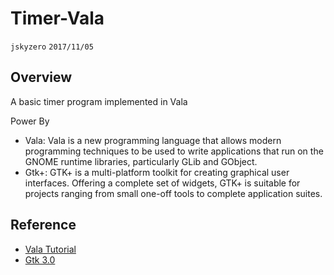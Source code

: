 # Timer-Vala
`jskyzero` `2017/11/05`

## Overview

A basic timer program implemented in Vala

Power By
+ Vala: Vala is a new programming language that allows modern programming techniques to be used to write applications that run on the GNOME runtime libraries, particularly GLib and GObject.
+ Gtk+: GTK+ is a multi-platform toolkit for creating graphical user interfaces. Offering a complete set of widgets, GTK+ is suitable for projects ranging from small one-off tools to complete application suites.

## Reference

+ [Vala Tutorial](https://wiki.gnome.org/Projects/Vala/Tutorial)
+ [Gtk 3.0](https://lazka.github.io/pgi-docs/Gtk-3.0/index.html)